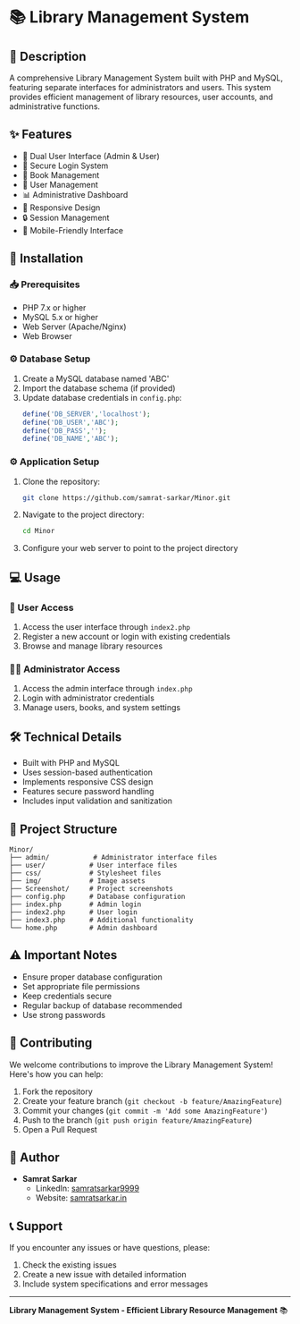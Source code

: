 # 📚 Library Management System

## 📝 Description
A comprehensive Library Management System built with PHP and MySQL, featuring separate interfaces for administrators and users. This system provides efficient management of library resources, user accounts, and administrative functions.

## ✨ Features
- 👤 Dual User Interface (Admin & User)
- 🔐 Secure Login System
- 📖 Book Management
- 👥 User Management
- 📊 Administrative Dashboard
- 🎨 Responsive Design
- 🔒 Session Management
- 📱 Mobile-Friendly Interface

## 🚀 Installation

### 📥 Prerequisites
- PHP 7.x or higher
- MySQL 5.x or higher
- Web Server (Apache/Nginx)
- Web Browser

### ⚙️ Database Setup
1. Create a MySQL database named 'ABC'
2. Import the database schema (if provided)
3. Update database credentials in `config.php`:
   ```php
   define('DB_SERVER','localhost');
   define('DB_USER','ABC');
   define('DB_PASS','');
   define('DB_NAME','ABC');
   ```

### ⚙️ Application Setup
1. Clone the repository:
   ```bash
   git clone https://github.com/samrat-sarkar/Minor.git
   ```

2. Navigate to the project directory:
   ```bash
   cd Minor
   ```

3. Configure your web server to point to the project directory

## 💻 Usage

### 👤 User Access
1. Access the user interface through `index2.php`
2. Register a new account or login with existing credentials
3. Browse and manage library resources

### 👨‍💼 Administrator Access
1. Access the admin interface through `index.php`
2. Login with administrator credentials
3. Manage users, books, and system settings

## 🛠️ Technical Details
- Built with PHP and MySQL
- Uses session-based authentication
- Implements responsive CSS design
- Features secure password handling
- Includes input validation and sanitization

## 📁 Project Structure
```
Minor/
├── admin/           # Administrator interface files
├── user/           # User interface files
├── css/            # Stylesheet files
├── img/            # Image assets
├── Screenshot/     # Project screenshots
├── config.php      # Database configuration
├── index.php       # Admin login
├── index2.php      # User login
├── index3.php      # Additional functionality
└── home.php        # Admin dashboard
```

## ⚠️ Important Notes
- Ensure proper database configuration
- Set appropriate file permissions
- Keep credentials secure
- Regular backup of database recommended
- Use strong passwords

## 🤝 Contributing
We welcome contributions to improve the Library Management System! Here's how you can help:

1. Fork the repository
2. Create your feature branch (`git checkout -b feature/AmazingFeature`)
3. Commit your changes (`git commit -m 'Add some AmazingFeature'`)
4. Push to the branch (`git push origin feature/AmazingFeature`)
5. Open a Pull Request

## 👤 Author
- **Samrat Sarkar**
  - LinkedIn: [samratsarkar9999](https://www.linkedin.com/in/samratsarkar9999/)
  - Website: [samratsarkar.in](https://samratsarkar.in/)

## 📞 Support
If you encounter any issues or have questions, please:
1. Check the existing issues
2. Create a new issue with detailed information
3. Include system specifications and error messages

---

**Library Management System - Efficient Library Resource Management** 📚 